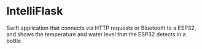 # IntelliFlask
Swift application that connects via HTTP requests or Bluetooth to a ESP32, and shows the temperature and water level that the ESP32 detects in a bottle
